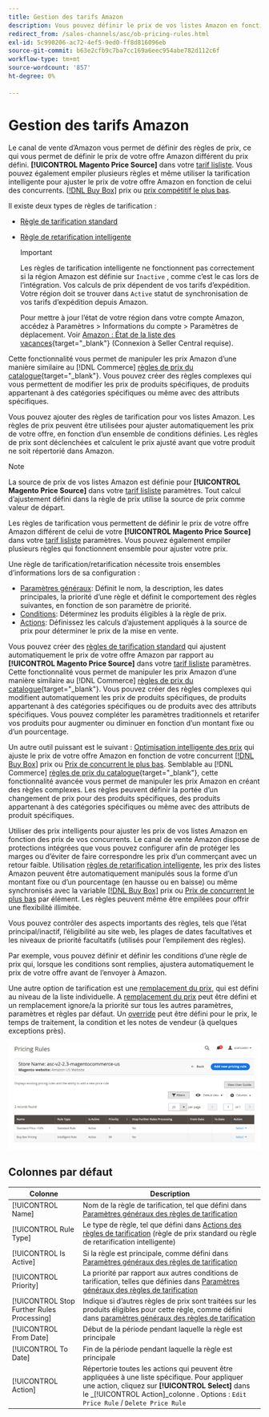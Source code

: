```yaml
---
title: Gestion des tarifs Amazon
description: Vous pouvez définir le prix de vos listes Amazon en fonction des règles de prix de votre boutique en ligne.
redirect_from: /sales-channels/asc/ob-pricing-rules.html
exl-id: 5c990206-ac72-4ef5-9ed0-ff8d816096eb
source-git-commit: b63e2cfb9c7ba7cc169a6eec954abe782d112c6f
workflow-type: tm+mt
source-wordcount: '857'
ht-degree: 0%

---
```


# Gestion des tarifs Amazon

Le canal de vente d’Amazon vous permet de définir des règles de prix, ce qui vous permet de définir le prix de votre offre Amazon différent du prix défini. **[!UICONTROL Magento Price Source]** dans votre [tarif lisliste](./listing-price.md). Vous pouvez également empiler plusieurs règles et même utiliser la tarification intelligente pour ajuster le prix de votre offre Amazon en fonction de celui des concurrents. [[!DNL Buy Box]](./buy-box-competitor-pricing.md) prix ou [prix compétitif le plus bas](./lowest-competitor-pricing.md).

Il existe deux types de règles de tarification :

- [Règle de tarification standard](./standard-price-rules.md)
- [Règle de retarification intelligente](./intelligent-repricing-rules.md)

   >[!IMPORTANT]
   >
   >Les règles de tarification intelligente ne fonctionnent pas correctement si la région Amazon est définie sur `Inactive` , comme c’est le cas lors de l’intégration. Vos calculs de prix dépendent de vos tarifs d’expédition. Votre région doit se trouver dans `Active` statut de synchronisation de vos tarifs d’expédition depuis Amazon.
   >
   >Pour mettre à jour l’état de votre région dans votre compte Amazon, accédez à Paramètres > Informations du compte > Paramètres de déplacement. Voir [Amazon : État de la liste des vacances](https://sellercentral.amazon.com/gp/help/help.html?itemID=200135620){target="_blank"} (Connexion à Seller Central requise).

Cette fonctionnalité vous permet de manipuler les prix Amazon d’une manière similaire au [!DNL Commerce] [règles de prix du catalogue](https://docs.magento.com/user-guide/catalog/pricing.html){target="_blank"}. Vous pouvez créer des règles complexes qui vous permettent de modifier les prix de produits spécifiques, de produits appartenant à des catégories spécifiques ou même avec des attributs spécifiques.

Vous pouvez ajouter des règles de tarification pour vos listes Amazon. Les règles de prix peuvent être utilisées pour ajuster automatiquement les prix de votre offre, en fonction d’un ensemble de conditions définies. Les règles de prix sont déclenchées et calculent le prix ajusté avant que votre produit ne soit répertorié dans Amazon.

>[!NOTE]
>
>La source de prix de vos listes Amazon est définie pour **[!UICONTROL Magento Price Source]** dans votre [tarif lisliste](./listing-price.md) paramètres. Tout calcul d’ajustement défini dans la règle de prix utilise la source de prix comme valeur de départ.

Les règles de tarification vous permettent de définir le prix de votre offre Amazon différent de celui de votre **[!UICONTROL Magento Price Source]** dans votre [tarif lisliste](./listing-price.md) paramètres. Vous pouvez également empiler plusieurs règles qui fonctionnent ensemble pour ajuster votre prix.

Une règle de tarification/retarification nécessite trois ensembles d’informations lors de sa configuration :

- [Paramètres généraux](./pricing-rule-general-settings.md): Définit le nom, la description, les dates principales, la priorité d’une règle et définit le comportement des règles suivantes, en fonction de son paramètre de priorité.
- [Conditions](./pricing-rule-conditions.md): Déterminez les produits éligibles à la règle de prix.
- [Actions](./pricing-rule-actions.md): Définissez les calculs d’ajustement appliqués à la source de prix pour déterminer le prix de la mise en vente.

Vous pouvez créer des [règles de tarification standard](./standard-price-rules.md) qui ajustent automatiquement le prix de votre offre Amazon par rapport au **[!UICONTROL Magento Price Source]** dans votre [tarif lisliste](./listing-price.md) paramètres. Cette fonctionnalité vous permet de manipuler les prix Amazon d’une manière similaire au [!DNL Commerce] [règles de prix du catalogue](https://docs.magento.com/user-guide/marketing/price-rules-catalog.html){target="_blank"}. Vous pouvez créer des règles complexes qui modifient automatiquement les prix de produits spécifiques, de produits appartenant à des catégories spécifiques ou de produits avec des attributs spécifiques. Vous pouvez compléter les paramètres traditionnels et retarifer vos produits pour augmenter ou diminuer en fonction d’un montant fixe ou d’un pourcentage.

Un autre outil puissant est le suivant : [Optimisation intelligente des prix](./intelligent-repricing-rules.md) qui ajuste le prix de votre offre Amazon en fonction de votre concurrent [[!DNL Buy Box]](./buy-box-competitor-pricing.md) prix ou [Prix de concurrent le plus bas](./lowest-competitor-pricing.md). Semblable au [!DNL Commerce] [règles de prix du catalogue](https://docs.magento.com/user-guide/marketing/price-rules-catalog.html){target="_blank"}, cette fonctionnalité avancée vous permet de manipuler les prix Amazon en créant des règles complexes. Les règles peuvent définir la portée d’un changement de prix pour des produits spécifiques, des produits appartenant à des catégories spécifiques ou même avec des attributs de produit spécifiques.

Utiliser des prix intelligents pour ajuster les prix de vos listes Amazon en fonction des prix de vos concurrents. Le canal de vente Amazon dispose de protections intégrées que vous pouvez configurer afin de protéger les marges ou d’éviter de faire correspondre les prix d’un commerçant avec un retour faible. Utilisation [règles de retarification intelligente](./intelligent-repricing-rules.md), les prix des listes Amazon peuvent être automatiquement manipulés sous la forme d’un montant fixe ou d’un pourcentage (en hausse ou en baisse) ou même synchronisés avec la variable [[!DNL Buy Box]](./buy-box-competitor-pricing.md) prix ou [Prix de concurrent le plus bas](./lowest-competitor-pricing.md) par élément. Les règles peuvent même être empilées pour offrir une flexibilité illimitée.

Vous pouvez contrôler des aspects importants des règles, tels que l’état principal/inactif, l’éligibilité au site web, les plages de dates facultatives et les niveaux de priorité facultatifs (utilisés pour l’empilement des règles).

Par exemple, vous pouvez définir et définir les conditions d’une règle de prix qui, lorsque les conditions sont remplies, ajustera automatiquement le prix de votre offre avant de l’envoyer à Amazon.

Une autre option de tarification est une [remplacement du prix](./overrides.md), qui est défini au niveau de la liste individuelle. A [remplacement du prix](./overrides.md) peut être défini et un remplacement ignore/a la priorité sur tous les autres paramètres, paramètres et règles par défaut. Un [override](./overrides.md) peut être défini pour le prix, le temps de traitement, la condition et les notes de vendeur (à quelques exceptions près).

![Règles de tarifs](assets/amazon-pricing-rules.png)

## Colonnes par défaut

| Colonne | Description |
|---|---|
| [!UICONTROL Name] | Nom de la règle de tarification, tel que défini dans [Paramètres généraux des règles de tarification](./pricing-rule-general-settings.md) |
| [!UICONTROL Rule Type] | Le type de règle, tel que défini dans [Actions des règles de tarification](./pricing-rule-actions.md) (règle de prix standard ou règle de retarification intelligente) |
| [!UICONTROL Is Active] | Si la règle est principale, comme défini dans [Paramètres généraux des règles de tarification](./pricing-rule-general-settings.md) |
| [!UICONTROL Priority] | La priorité par rapport aux autres conditions de tarification, telles que définies dans [Paramètres généraux des règles de tarification](./pricing-rule-general-settings.md) |
| [!UICONTROL Stop Further Rules Processing] | Indique si d’autres règles de prix sont traitées sur les produits éligibles pour cette règle, comme défini dans [paramètres généraux des règles de tarification](./pricing-rule-general-settings.md) |
| [!UICONTROL From Date] | Début de la période pendant laquelle la règle est principale |
| [!UICONTROL To Date] | Fin de la période pendant laquelle la règle est principale |
| [!UICONTROL Action] | Répertorie toutes les actions qui peuvent être appliquées à une liste spécifique. Pour appliquer une action, cliquez sur **[!UICONTROL Select]** dans le _[!UICONTROL Action]_colonne . Options : `Edit Price Rule` / `Delete Price Rule` |
